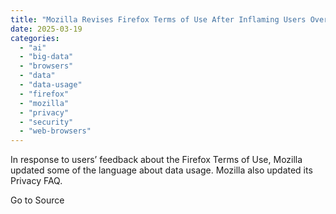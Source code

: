 ```yaml
---
title: "Mozilla Revises Firefox Terms of Use After Inflaming Users Over Data Usage"
date: 2025-03-19
categories: 
  - "ai"
  - "big-data"
  - "browsers"
  - "data"
  - "data-usage"
  - "firefox"
  - "mozilla"
  - "privacy"
  - "security"
  - "web-browsers"
---
```


In response to users’ feedback about the Firefox Terms of Use, Mozilla updated some of the language about data usage. Mozilla also updated its Privacy FAQ.

Go to Source
